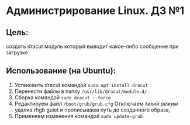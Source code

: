 # Администрирование Linux. ДЗ №1


## Цель:

создать dracut модуль который выводит какое-либо сообщение при загрузке

## Использование (на Ubuntu):

1. Установить dracut командой 
`
	sudo apt install dracut
`
2. Перенести файлы в папку `/usr/lib/dracut/module.d/`
3. Сборка командой `sudo dracut --force`
4. Редактируем файл `/boot/grub/grub.cfg`
	Отключаем *тихий режим* удалив rhgb guiet и прописываем путь до созданного образа, 
5. Применяем изменения командой `sudo update-grub`